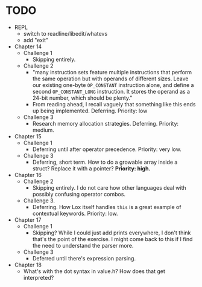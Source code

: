 # TODO
 - REPL
   - switch to readline/libedit/whatevs
   - add "exit"
 - Chapter 14
    - Challenge 1
        - Skipping entirely.
    - Challenge 2
        - "many instruction sets feature multiple instructions that perform the same operation but with operands of different sizes. Leave our existing one-byte `OP_CONSTANT` instruction alone, and define a second `OP_CONSTANT_LONG` instruction. It stores the operand as a 24-bit number, which should be plenty."
        - From reading ahead, I recall vaguely that something like this ends up being implemented.
        Deferring.  Priority: low
    - Challenge 3
        - Research memory allocation strategies.
        Deferring.  Priority: medium.
 - Chapter 15
   - Challenge 1
     - Deferring until after operator precedence.  Priority: very low.
   - Challenge 3
     - Deferring, short term.  How to do a growable array inside a struct?  Replace it with a pointer?
       **Priority: high.**
 - Chapter 16
   - Challenge 2
     - Skipping entirely.  I do not care how other languages deal with possibly confusing operator combos.
   - Challenge 3.
     - Deferring.  How Lox itself handles `this` is a great example of contextual keywords.  Priority: low.
 - Chapter 17
   - Challenge 1
     - Skipping?  While I could just add prints everywhere, I don't think that's the point of the exercise.  I might come back to this if I find the need to understand the parser more.
   - Challenge 3
     - Deferred until there's expression parsing.
 - Chapter 18
   - What's with the dot syntax in value.h?  How does that get interpreted?
